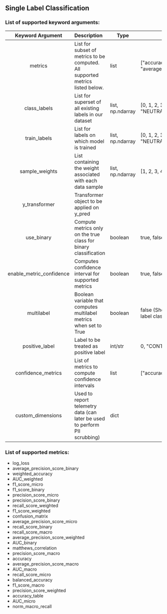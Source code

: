 ## Single Label Classification

### List of supported keyword arguments:

|     Keyword Argument     | Description                                                                    | Type             | Sample                                                          |
|:------------------------:|:-------------------------------------------------------------------------------|------------------|-----------------------------------------------------------------|
|         metrics          | List for subset of metrics to be computed. All supported metrics listed below. | list<str>        | ["accuracy", "f1_score_micro", "average_precision_score_macro"] |
|       class_labels       | List for superset of all existing labels in our dataset                        | list, np.ndarray | [0, 1, 2, 3], ["CONTRADICTION", "NEUTRAL", "ENTAILMENT"]        |
|       train_labels       | List for labels on which model is trained                                      | list, np.ndarray | [0, 1, 2, 3], ["CONTRADICTION", "NEUTRAL", "ENTAILMENT"]        |
|      sample_weights      | List containing the weight associated with each data sample                    | list, np.ndarray | [1, 2, 3, 4, 5, 6]                                              |
|      y_transformer       | Transformer object to be applied on y_pred                                     |                  |                                                                 |
|        use_binary        | Compute metrics only on the true class for binary classification               | boolean          | true, false                                                     |
| enable_metric_confidence | Computes confidence interval for supported metrics                             | boolean          | true, false                                                     |
|        multilabel        | Boolean variable that computes multilabel metrics when set to True             | boolean          | false (Should be false for single label classification)         |
|      positive_label      | Label to be treated as positive label                                          | int/str          | 0, "CONTRADICTION"                                              |
|    confidence_metrics    | List of metrics to compute confidence intervals                                | list<str>        | ["accuracy", "f1_score_micro"]                                  |
|    custom_dimensions     | Used to report telemetry data (can later be used to perform PII scrubbing)     | dict             |                                                                 |

### List of supported metrics:

* log_loss
* average_precision_score_binary
* weighted_accuracy
* AUC_weighted
* f1_score_micro
* f1_score_binary
* precision_score_micro
* precision_score_binary
* recall_score_weighted
* f1_score_weighted
* confusion_matrix
* average_precision_score_micro
* recall_score_binary
* recall_score_macro
* average_precision_score_weighted
* AUC_binary
* matthews_correlation
* precision_score_macro
* accuracy
* average_precision_score_macro
* AUC_macro
* recall_score_micro
* balanced_accuracy
* f1_score_macro
* precision_score_weighted
* accuracy_table
* AUC_micro
* norm_macro_recall